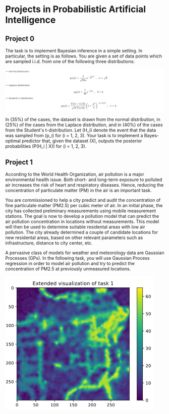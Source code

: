 # Projects in Probabilistic Artificial Intelligence

## Project 0
The task is to implement Bayesian inference in a simple setting. In particular, the setting is as follows. You are given a set of data points which are sampled i.i.d. from one of the following three distributions:

![Alt text](images/task0.png)

In \(35\%\) of the cases, the dataset is drawn from the normal distribution, in \(25\%\) of the cases from the Laplace distribution, and in \(40\%\) of the cases from the Student's t-distribution. Let \(H_i\) denote the event that the data was sampled from \(p_i\) for \(i = 1, 2, 3\). Your task is to implement a Bayes-optimal predictor that, given the dataset \(X\), outputs the posterior probabilities \(P(H_i | X)\) for \(i = 1, 2, 3\).

## Project 1
According to the World Health Organization, air pollution is a major environmental health issue. Both short- and long-term exposure to polluted air increases the risk of heart and respiratory diseases. Hence, reducing the concentration of particulate matter (PM) in the air is an important task.

You are commissioned to help a city predict and audit the concentration of fine particulate matter (PM2.5) per cubic meter of air. In an initial phase, the city has collected preliminary measurements using mobile measurement stations. The goal is now to develop a pollution model that can predict the air pollution concentration in locations without measurements. This model will then be used to determine suitable residental areas with low air pollution. The city already determined a couple of candidate locations for new residental areas, based on other relevant parameters such as infrastructure, distance to city center, etc.

A pervasive class of models for weather and meteorology data are Gaussian Processes (GPs). In the following task, you will use Gaussian Process regression in order to model air pollution and try to predict the concentration of PM2.5 at previously unmeasured locations.

![Alt text](images/task1.png)
